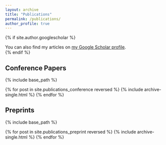 ```yaml
---
layout: archive
title: "Publications"
permalink: /publications/
author_profile: true
---
```


{% if site.author.googlescholar %}
  <div class="wordwrap">You can also find my articles on <a href="{{site.author.googlescholar}}">my Google Scholar profile</a>.</div>
{% endif %}


<h2>Conference Papers</h2>


{% include base_path %}

{% for post in site.publications_conference reversed %}
  {% include archive-single.html %}
{% endfor %}

<h2>Preprints</h2>

{% include base_path %}

{% for post in site.publications_preprint reversed %}
  {% include archive-single.html %}
{% endfor %}
